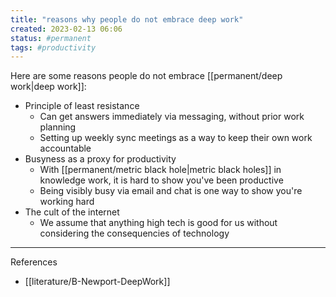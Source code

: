 ```yaml
---
title: "reasons why people do not embrace deep work"
created: 2023-02-13 06:06
status: #permanent
tags: #productivity 
---
```


Here are some reasons people do not embrace [[permanent/deep work|deep work]]:

- Principle of least resistance
	- Can get answers immediately via messaging, without prior work planning
	- Setting up weekly sync meetings as a way to keep their own work accountable
- Busyness as a proxy for productivity
	- With [[permanent/metric black hole|metric black holes]] in knowledge work, it is hard to show you've been productive
	- Being visibly busy via email and chat is one way to show you're working hard
- The cult of the internet
	- We assume that anything high tech is good for us without considering the consequencies of technology

---
References

- [[literature/B-Newport-DeepWork]]